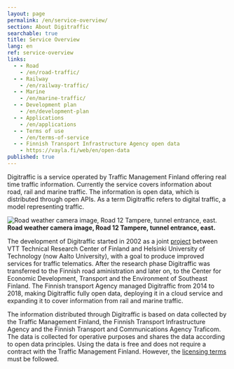 ```yaml
---
layout: page
permalink: /en/service-overview/
section: About Digitraffic
searchable: true
title: Service Overview
lang: en
ref: service-overview
links:
  - - Road
    - /en/road-traffic/
  - - Railway
    - /en/railway-traffic/
  - - Marine
    - /en/marine-traffic/
  - - Development plan
    - /en/development-plan
  - - Applications
    - /en/applications
  - - Terms of use
    - /en/terms-of-service
  - - Finnish Transport Infrastructure Agency open data
    - https://vayla.fi/web/en/open-data
published: true
---
```


Digitraffic is a service operated by Traffic Management Finland offering real time traffic information. Currently the service covers information about road, rail and marine traffic. The information is open data, which is distributed through open APIs. As a term Digitraffic refers to digital traffic, a model representing traffic.

![Road weather camera image, Road 12 Tampere, tunnel entrance, east.](https://weathercam.digitraffic.fi/C0460900.jpg)
**Road weather camera image, Road 12 Tampere, tunnel entrance, east.**

The development of Digitraffic started in 2002 as a joint [project](http://virtual.vtt.fi/virtual/proj6/fits/julkaisut/hanke3/FITS_30.pdf) between VTT Technical Research Center of Finland and Helsinki University of Technology (now Aalto University), with a goal to produce improved services for traffic telematics.
After the research phase Digitraffic was transferred to the Finnish road aministration and later on, to  the Center for Economic Development, Transport and the Environment of Southeast Finland. The Finnish transport Agency managed Digitraffic from 2014 to 2018, making Digitraffic fully open data, deploying it in a cloud service and expanding it to cover information from rail and marine traffic.

The information distributed through Digitraffic is based on data collected by the Traffic Management Finland, the Finnish Transport Infrastructure Agency and the Finnish Transport and Communications Agency Traficom. The data is collected for operative purposes and shares the data according to open data principles. Using the data is free and does not require a contract with the Traffic Management Finland. However, the [licensing terms](https://vayla.fi/web/en/open-data/terms-of-use) must be followed.
